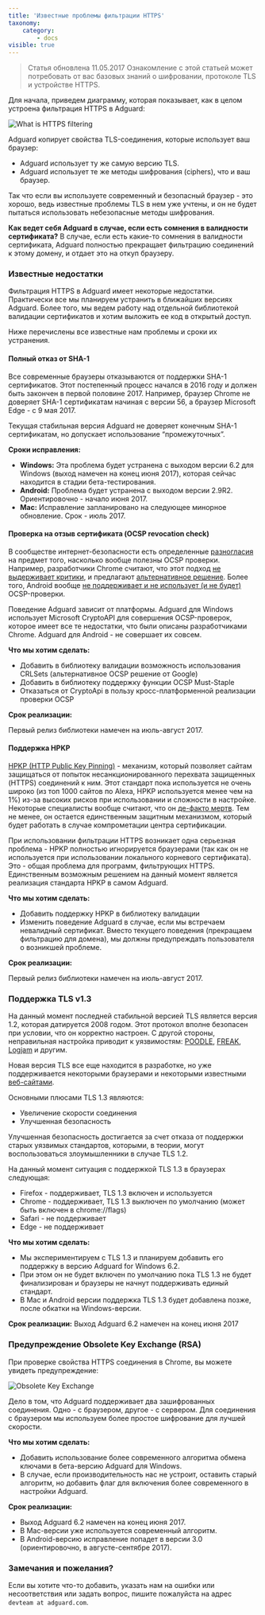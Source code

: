 ```yaml
---
title: 'Известные проблемы фильтрации HTTPS'
taxonomy:
    category:
        - docs
visible: true
---
```


> Статья обновлена 11.05.2017
> Ознакомление с этой статьей может потребовать от вас базовых знаний о шифровании, протоколе TLS и устройстве HTTPS.

Для начала, приведем диаграмму, которая показывает, как в целом устроена фильтрация HTTPS в Adguard:

![What is HTTPS filtering](https://cdn.adguard.com/public/Adguard/Blog/https/what_is_https_filtering_ru.png)

Adguard копирует свойства TLS-соединения, которые использует ваш браузер:

* Adguard использует ту же самую версию TLS.
* Adguard использует те же методы шифрования (ciphers), что и ваш браузер.

Так что если вы используете современный и безопасный браузер - это хорошо, ведь известные проблемы TLS в нем уже учтены, и он не будет пытаться использовать небезопасные методы шифрования.

**Как ведет себя Adguard в случае, если есть сомнения в валидности сертификата?** 
В случае, если есть какие-то сомнения в валидности сертификата, Adguard полностью прекращает фильтрацию соединений к этому домену, и отдает это на откуп браузеру.

### Известные недостатки

Фильтрация HTTPS в Adguard имеет некоторые недостатки. Практически все мы планируем устранить в ближайших версиях Adguard. Более того, мы ведем работу над отдельной библиотекой валидации сертификатов и хотим выложить ее код в открытый доступ.

Ниже перечислены все известные нам проблемы и сроки их устранения.

#### Полный отказ от SHA-1

Все современные браузеры отказываются от поддержки SHA-1 сертификатов. Этот постепенный процесс начался в 2016 году и должен быть закончен в первой половине 2017. Например, браузер Chrome не доверяет SHA-1 сертификатам начиная с версии 56, а браузер Microsoft Edge - с 9 мая 2017.

Текущая стабильная версия Adguard не доверяет конечным SHA-1 сертификатам, но допускает использование “промежуточных”.

**Сроки исправления:**

* **Windows:** Эта проблема будет устранена с выходом версии 6.2 для Windows (выход намечен на конец июня 2017), которая сейчас находится в стадии бета-тестирования.
* **Android:** Проблема будет устранена с выходом версии 2.9R2. Ориентировочно - начало июня 2017.
* **Mac:** Исправление запланировано на следующее минорное обновление. Срок - июль 2017.

#### Проверка на отзыв сертификата (OCSP revocation check)

В сообществе интернет-безопасности есть определенные [разногласия](https://www.grc.com/revocation/crlsets.htm) на предмет того, насколько вообще полезны OCSP проверки. Например, разработчики Chrome считают, что этот подход [не выдерживает критики](https://www.imperialviolet.org/2014/04/19/revchecking.html), и предлагают [альтернативное решение](https://www.imperialviolet.org/2012/02/05/crlsets.html). Более того, Android вообще [не поддерживает и не использует (и не будет)](https://issuetracker.google.com/issues/36993981) OCSP-проверки.

Поведение Adguard зависит от платформы. Adguard для Windows использует Microsoft CryptoAPI для совершения OCSP-проверок, которое имеет все те недостатки, что были описаны разработчиками Chrome. Adguard для Android - не совершает их совсем.

**Что мы хотим сделать:**

* Добавить в библиотеку валидации возможность использования CRLSets (альтернативное OCSP решение от Google)
* Добавить в библиотеку поддержку функции OCSP Must-Staple
* Отказаться от CryptoApi в пользу кросс-платформенной реализации проверки OCSP

**Срок реализации:**

Первый релиз библиотеки намечен на июль-август 2017.

#### Поддержка HPKP

[HPKP (HTTP Public Key Pinning)](https://en.wikipedia.org/wiki/HTTP_Public_Key_Pinning) - механизм, который позволяет сайтам защищаться от попыток несанкционированного перехвата защищенных (HTTPS) соединений к ним. Этот стандарт пока используется не очень широко (из топ 1000 сайтов по Alexa, HPKP используется менее чем на 1%) из-за высоких рисков при использовании и сложности в настройке. Некоторые специалисты вообще считают, что он [де-факто мертв](https://blog.qualys.com/ssllabs/2016/09/06/is-http-public-key-pinning-dead). Тем не менее, он остается единственным защитным механизмом, который будет работать в случае компрометации центра сертификации.

При использовании фильтрации HTTPS возникает одна серьезная проблема - HPKP полностью игнорируется браузерами (так как он не используется при использовании локального корневого сертификата). Это - общая проблема для программ, фильтрующих HTTPS. Единственным возможным решением на данный момент является реализация стандарта HPKP в самом Adguard.

**Что мы хотим сделать:**

* Добавить поддержку HPKP в библиотеку валидации
* Изменить поведение Adguard в случае, если мы встречаем невалидный сертификат. Вместо текущего поведения (прекращаем фильтрацию для домена), мы должны предупреждать пользователя о возникшей проблеме.

**Срок реализации:**

Первый релиз библиотеки намечен на июль-август 2017.

### Поддержка TLS v1.3

На данный момент последней стабильной версией TLS является версия 1.2, которая датируется 2008 годом. Этот протокол вполне безопасен при условии, что он корректно настроен. С другой стороны, неправильная настройка приводит к уязвимостям: [POODLE](https://blog.qualys.com/ssllabs/2014/10/15/ssl-3-is-dead-killed-by-the-poodle-attack), [FREAK](https://censys.io/blog/freak), [Logjam](https://weakdh.org/) и другим.

Новая версия TLS все еще находится в разработке, но уже поддерживается некоторыми браузерами и некоторыми известными [веб-сайтами](https://blog.cloudflare.com/introducing-tls-1-3/).

Основными плюсами TLS 1.3 являются:

* Увеличение скорости соединения
* Улучшенная безопасность

Улучшенная безопасность достигается за счет отказа от поддержки старых уязвимых стандартов, которыми, в теории, могут воспользоваться злоумышленники в случае TLS 1.2.

На данный момент ситуация с поддержкой TLS 1.3 в браузерах следующая:

* Firefox - поддерживает, TLS 1.3 включен и используется
* Chrome - поддерживает, TLS 1.3 выключен по умолчанию (может быть включен в chrome://flags)
* Safari - не поддерживает
* Edge - не поддерживает

**Что мы хотим сделать:**

* Мы экспериментируем с TLS 1.3 и планируем добавить его поддержку в версию Adguard for Windows 6.2.
* При этом он не будет включен по умолчанию пока TLS 1.3 не будет финализирован и браузеры не начнут поддерживать единый стандарт.
* В Mac и Android версии поддержка TLS 1.3 будет добавлена позже, после обкатки на Windows-версии.

**Срок реализации:**
Выход Adguard  6.2 намечен на конец июня 2017

### Предупреждение Obsolete Key Exchange (RSA)

При проверке свойства HTTPS соединения в Chrome, вы можете увидеть предупреждение:

![Obsolete Key Exchange](https://cdn.adguard.com/public/Adguard/Blog/https/obsolete_key_exchange.png)

Дело в том, что Adguard поддерживает два зашифрованных соединения. Одно - с браузером, другое - с сервером. Для соединения с браузером мы используем более простое шифрование для лучшей скорости.

**Что мы хотим сделать:**

* Добавить использование более современного алгоритма обмена ключами в бета-версию Adguard для Windows.
* В случае, если производительность нас не устроит, оставить старый алгоритм, но добавить флаг для включения более современного в настройки Adguard.

**Срок реализации:**

* Выход Adguard  6.2 намечен на конец июня 2017.
* В Mac-версии уже используется современный алгоритм.
* В Android-версию исправление попадет в версии 3.0 (ориентировочно, в августе-сентябре 2017).

### Замечания и пожелания?
Если вы хотите что-то добавить, указать нам на ошибки или несоответствия или задать вопрос, пишите пожалуйста на адрес `devteam at adguard.com`.